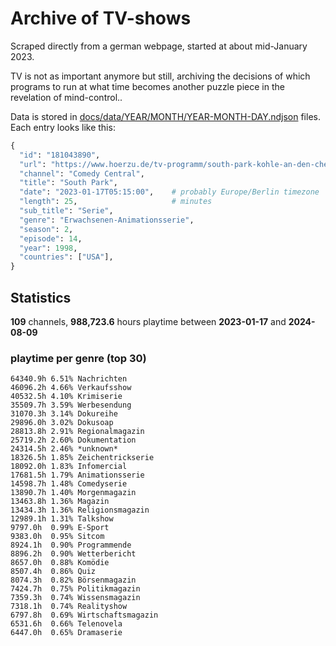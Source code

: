 # Archive of TV-shows

Scraped directly from a german webpage, started at about mid-January 2023.

TV is not as important anymore but still, archiving the decisions of which programs to run at what time
becomes another puzzle piece in the revelation of mind-control.. 

Data is stored in [docs/data/YEAR/MONTH/YEAR-MONTH-DAY.ndjson](docs/data/) files. 
Each entry looks like this:

```python
{
  "id": "181043890", 
  "url": "https://www.hoerzu.de/tv-programm/south-park-kohle-an-den-chefkoch/bid_181043890/", 
  "channel": "Comedy Central", 
  "title": "South Park", 
  "date": "2023-01-17T05:15:00",    # probably Europe/Berlin timezone 
  "length": 25,                     # minutes 
  "sub_title": "Serie", 
  "genre": "Erwachsenen-Animationsserie", 
  "season": 2, 
  "episode": 14, 
  "year": 1998, 
  "countries": ["USA"],
}
```

## Statistics

**109** channels, **988,723.6** hours playtime between **2023-01-17** and **2024-08-09**


### playtime per genre (top 30)

    64340.9h 6.51% Nachrichten
    46096.2h 4.66% Verkaufsshow
    40532.5h 4.10% Krimiserie
    35509.7h 3.59% Werbesendung
    31070.3h 3.14% Dokureihe
    29896.0h 3.02% Dokusoap
    28813.8h 2.91% Regionalmagazin
    25719.2h 2.60% Dokumentation
    24314.5h 2.46% *unknown*
    18326.5h 1.85% Zeichentrickserie
    18092.0h 1.83% Infomercial
    17681.5h 1.79% Animationsserie
    14598.7h 1.48% Comedyserie
    13890.7h 1.40% Morgenmagazin
    13463.8h 1.36% Magazin
    13434.3h 1.36% Religionsmagazin
    12989.1h 1.31% Talkshow
    9797.0h  0.99% E-Sport
    9383.0h  0.95% Sitcom
    8924.1h  0.90% Programmende
    8896.2h  0.90% Wetterbericht
    8657.0h  0.88% Komödie
    8507.4h  0.86% Quiz
    8074.3h  0.82% Börsenmagazin
    7424.7h  0.75% Politikmagazin
    7359.3h  0.74% Wissensmagazin
    7318.1h  0.74% Realityshow
    6797.8h  0.69% Wirtschaftsmagazin
    6531.6h  0.66% Telenovela
    6447.0h  0.65% Dramaserie
